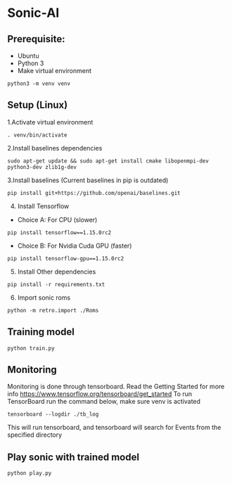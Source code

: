 # Sonic-AI
## Prerequisite:
- Ubuntu
- Python 3
- Make virtual environment
```
python3 -m venv venv
```


## Setup (Linux)

1.Activate virtual environment
```
. venv/bin/activate
```
2.Install baselines dependencies
```
sudo apt-get update && sudo apt-get install cmake libopenmpi-dev python3-dev zlib1g-dev
```
3.Install baselines (Current baselines in pip is outdated)
```
pip install git+https://github.com/openai/baselines.git
```
4. Install Tensorflow
- Choice A: For CPU (slower)
```
pip install tensorflow==1.15.0rc2
```
- Choice B: For Nvidia Cuda GPU (faster)
```
pip install tensorflow-gpu==1.15.0rc2
```
5. Install Other dependencies
```
pip install -r requirements.txt
```
6. Import sonic roms
```
python -m retro.import ./Roms
```


## Training model
```
python train.py
```


## Monitoring
Monitoring is done through tensorboard. Read the Getting Started for more info https://www.tensorflow.org/tensorboard/get_started
To run TensorBoard run the command below, make sure venv is activated

```
tensorboard --logdir ./tb_log
```
This will run tensorboard, and tensorboard will search for Events from the specified directory


## Play sonic with trained model
```
python play.py
```
